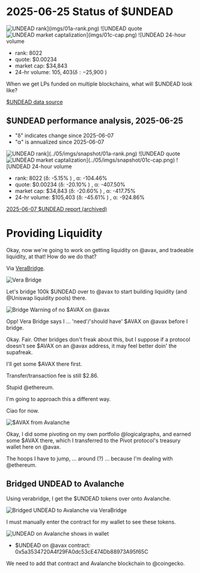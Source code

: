 # 2025-06-25 Status of $UNDEAD 

![$UNDEAD rank](imgs/01a-rank.png) 
![$UNDEAD quote](imgs/01b-quote.png) 
![$UNDEAD market captalization](imgs/01c-cap.png) 
![$UNDEAD 24-hour volume](imgs/01d-vol.png) 

* rank: 8022 
* quote: $0.00234 
* market cap: $34,843 
* 24-hr volume: $105,403 (δ: -$25,900 ) 

When we get LPs funded on multiple blockchains, what will $UNDEAD look like? 

[$UNDEAD data source](https://www.coingecko.com/en/coins/undead-blocks) 
## $UNDEAD performance analysis, 2025-06-25 

* "δ" indicates change since 2025-06-07 
* "α" is annualized since 2025-06-07 

![$UNDEAD rank](../05/imgs/snapshot/01a-rank.png) 
![$UNDEAD quote](../05/imgs/snapshot/01b-quote.png) 
![$UNDEAD market captalization](../05/imgs/snapshot/01c-cap.png) 
![$UNDEAD 24-hour volume](../05/imgs/snapshot/01d-vol.png) 

* rank: 8022 (δ: -5.15% ) , α: -104.46% 
* quote: $0.00234 (δ: -20.10% ) , α: -407.50% 
* market cap: $34,843 (δ: -20.60% ) , α: -417.75% 
* 24-hr volume: $105,403 (δ: -45.61% ) , α: -924.86% 

[2025-06-07 $UNDEAD report (archived)](https://github.com/pivoteur/biz/tree/main/blog/2025/06/05) 

# Providing Liquidity

Okay, now we're going to work on getting liquidity on @avax, and tradeable liquidity, at that! How do we do that?

Via [VeraBridge](https://app.verabridge.io/).

![Vera Bridge](imgs/02-vera-bridge.png)

Let's bridge 100k $UNDEAD over to @avax to start building liquidity (and @Uniswap liquidity pools) there.

![Bridge Warning of no $AVAX on @avax](imgs/03-no-avax.png)

Opp! Vera Bridge says I ... 'need'/'should have' $AVAX on @avax before I bridge.

Okay. Fair. Other bridges don't freak about this, but I suppose if a protocol doesn't see $AVAX on an @avax address, it may feel better doin' the supafreak.

I'll get some $AVAX there first.

Transfer/transaction fee is still $2.86.

Stupid @ethereum.

I'm going to approach this a different way.

Ciao for now.

![$AVAX from Avalanche](imgs/05-personal-avax.png)

Okay, I did some pivoting on my own portfolio @logicalgraphs, and earned some $AVAX there, which I transferred to the Pivot protocol's treasury wallet here on @avax. 

The hoops I have to jump, ... around (?) ... because I'm dealing with @ethereum. 
## Bridged UNDEAD to Avalanche

Using verabridge, I get the $UNDEAD tokens over onto Avalanche.

![Bridged UNDEAD to Avalanche via VeraBridge](imgs/06a-undead-xferred.png)

I must manually enter the contract for my wallet to see these tokens.

![UNDEAD on Avalanche shows in wallet](imgs/06b-undead-on-avax.png)

* $UNDEAD on @avax contract: 0x5a3534720A4f29FA0dc53cE474Db88973A95f65C

We need to add that contract and Avalanche blockchain to @coingecko.

